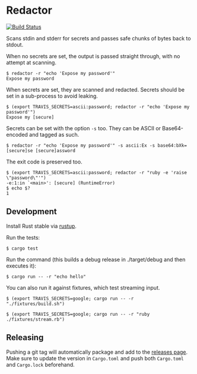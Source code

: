 # Redactor

[![Build Status](https://travis-ci.org/travis-ci/redactor.svg?branch=master)](https://travis-ci.org/travis-ci/redactor)

Scans stdin and stderr for secrets and passes safe chunks of bytes back to stdout.

When no secrets are set, the output is passed straight through, with no attempt at scanning.

```
$ redactor -r "echo 'Expose my password'"
Expose my password
```

When secrets are set, they are scanned and redacted. Secrets should be set in a sub-process to avoid leaking.

```
$ (export TRAVIS_SECRETS=ascii:password; redactor -r "echo 'Expose my password'")
Expose my [secure]
```

Secrets can be set with the option `-s` too. They can be ASCII or Base64-encoded and tagged as such.

```
$ redactor -r "echo 'Expose my password'" -s ascii:Ex -s base64:bXk=
[secure]se [secure]assword
```

The exit code is preserved too.

```
$ (export TRAVIS_SECRETS=ascii:password; redactor -r "ruby -e 'raise \"password\"'")
-e:1:in `<main>': [secure] (RuntimeError)
$ echo $?
1
```

## Development

Install Rust stable via [rustup](https://www.rustup.rs/).

Run the tests:

```
$ cargo test
```

Run the command (this builds a debug release in ./target/debug and then executes it):

```
$ cargo run -- -r "echo hello"
```

You can also run it against fixtures, which test streaming input.

```
$ (export TRAVIS_SECRETS=google; cargo run -- -r "./fixtures/build.sh")
```

```
$ (export TRAVIS_SECRETS=google; cargo run -- -r "ruby ./fixtures/stream.rb")
```

## Releasing

Pushing a git tag will automatically package and add to the [releases page](https://github.com/travis-ci/redactor/releases). Make sure to update the version in `Cargo.toml` and push both `Cargo.toml` and `Cargo.lock` beforehand.
